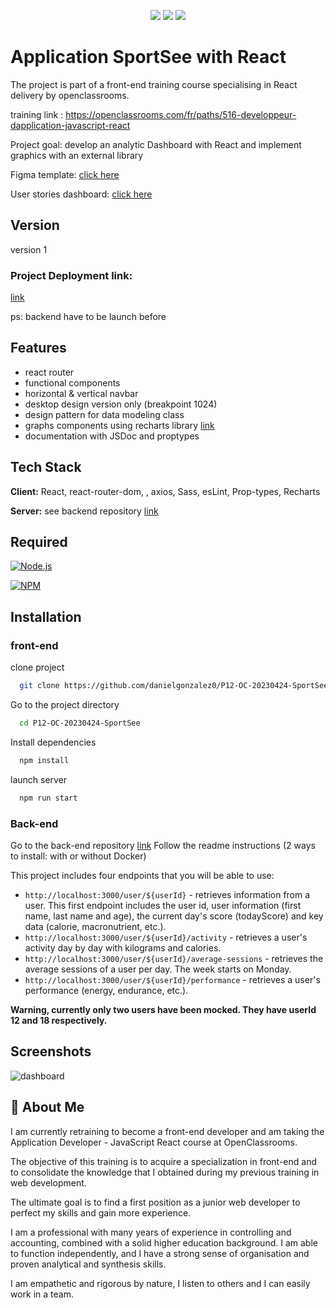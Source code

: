 <p align="center">
<img src="https://img.shields.io/badge/VERCEL-Deployed-brightgreen?style=for-the-badge&logo=vercel">
<img src="https://img.shields.io/badge/Create%20with-React-blue?style=for-the-badge&logo=react">
<img src="https://img.shields.io/badge/Graphs%20created%20with-RECHARTS-turquoise?style=for-the-badge&logo=react%22">
</p>

# Application SportSee with React

The project is part of a front-end training course specialising in React delivery by openclassrooms.

training link : https://openclassrooms.com/fr/paths/516-developpeur-dapplication-javascript-react

Project goal: develop an analytic Dashboard with React and implement graphics with an external library

Figma template: [click here](https://www.figma.com/file/BMomGVZqLZb811mDMShpLu/UI-design-Sportify-FR?type=design&node-id=1-2&t=4qQ0y4Zo7bgi2PRr-0)

User stories dashboard: [click here](https://openclassrooms.notion.site/Tableau-de-bord-SportSee-6686aa4b5f44417881a4884c9af5669e?p=073b0c149d8942d38620b5cf8c55b239&pm=s)

## Version

version 1

### Project Deployment link:

[link](https://p12-oc-20230424-sport-b0zegj0m0-danielgonzalez0.vercel.app/)

ps: backend have to be launch before 

## Features

- react router
- functional components
- horizontal & vertical navbar
- desktop design version only (breakpoint 1024)
- design pattern for data modeling class
- graphs components using recharts library [link](https://recharts.org/en-US/)
- documentation with JSDoc and proptypes


## Tech Stack

**Client:** React, react-router-dom, , axios, Sass, esLint, Prop-types, Recharts

**Server:** see backend repository [link](https://github.com/OpenClassrooms-Student-Center/P9-front-end-dashboard)

## Required

[![Node.js](https://custom-icon-badges.demolab.com/badge/-Node.js-339933?style=for-the-badge&logo=node.js&logoColor=white)](https://nodejs.org/)

[![NPM](https://img.shields.io/badge/-NPM-CC3534?logo=npm&logoColor=white&style=for-the-badge)](https://docs.npmjs.com/downloading-and-installing-node-js-and-npm)

## Installation

### front-end

clone project

```bash
  git clone https://github.com/danielgonzalez0/P12-OC-20230424-SportSee.git
```

Go to the project directory

```bash
  cd P12-OC-20230424-SportSee
```

Install dependencies

```bash
  npm install
```

launch server

```bash
  npm run start
```

### Back-end

Go to the back-end repository [link](https://github.com/OpenClassrooms-Student-Center/P9-front-end-dashboard)
Follow the readme instructions (2 ways to install: with or without Docker)

This project includes four endpoints that you will be able to use: 

- `http://localhost:3000/user/${userId}` - retrieves information from a user. This first endpoint includes the user id, user information (first name, last name and age), the current day's score (todayScore) and key data (calorie, macronutrient, etc.).
- `http://localhost:3000/user/${userId}/activity` - retrieves a user's activity day by day with kilograms and calories.
- `http://localhost:3000/user/${userId}/average-sessions` - retrieves the average sessions of a user per day. The week starts on Monday.
- `http://localhost:3000/user/${userId}/performance` - retrieves a user's performance (energy, endurance, etc.).


**Warning, currently only two users have been mocked. They have userId 12 and 18 respectively.**

## Screenshots

![dashboard](https://github.com/danielgonzalez0/P12-OC-20230424-SportSee/assets/86351071/282b9a79-e6cd-4ec8-b5f2-0bd61ea9b804)

## 🚀 About Me

I am currently retraining to become a front-end developer and am taking the Application Developer - JavaScript React course at OpenClassrooms.

The objective of this training is to acquire a specialization in front-end and to consolidate the knowledge that I obtained during my previous training in web development.

The ultimate goal is to find a first position as a junior web developer to perfect my skills and gain more experience.

I am a professional with many years of experience in controlling and accounting, combined with a solid higher education background. I am able to function independently, and I have a strong sense of organisation and proven analytical and synthesis skills.

I am empathetic and rigorous by nature, I listen to others and I can easily work in a team.

